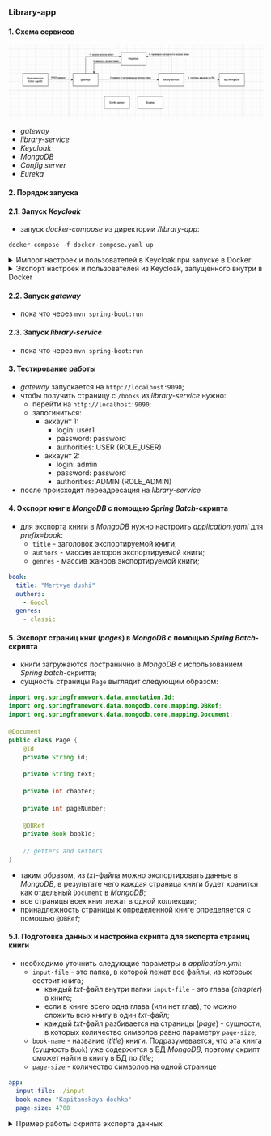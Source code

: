 ### Library-app

#### 1. Схема сервисов
![](readme/scr1.png)
- _gateway_
- _library-service_
- _Keycloak_
- _MongoDB_
- _Config server_
- _Eureka_

#### 2. Порядок запуска

#### 2.1. Запуск _Keycloak_
- запуск _docker-compose_ из директории _/library-app_:

```shell
docker-compose -f docker-compose.yaml up
```

<details><summary>Импорт настроек и пользователей в Keycloak при запуске в Docker</summary>

1. для импорта настроек при старте _Keycloak_ в _Docker_ нужно подготовить **единый _json_-файл**;
2. как вариант этом можно сделать следующим образом:
   1. первый раз запустить _Docker_-контейнер без каких-либо импортов;
   2. настроить все как нужно: _realm_'ы, _client_'ы, _role_, _user_'ов;
   3. выполнить экспорт данных из _Keycloak_ данного настроенного состояния - см ниже как эксопртировать данные из _Keycloak_;
   4. в результате для каждого _realm_'а появляются **два файла**:
      1. **файл1** - все настрйоки, кроме _users_;
      2. **файл2** - данные по _users_;
      3. для _realm_'а с названием _library_: **файл1** - _library-realm_, **файл2** - _library-users-0_;
   5. содержимое **файла2** нужно скопировать в **файл1**;
   6. в итоге будет единый файл, который содержит все настройки и данные пользователей для тестового запуска _Keycloak_;
3. **единый _json_-файл** нужно скопировать в папку, соответствующую настроенному _volume_: `./keycloak-config/:/opt/keycloak/data/import/`
    1. в данном примере - нужно скопировать **единый _json_-файл** в папку `./keycloak-config/`;
4. при запуске _Keycloak_ нужно добавить флаг `--import-realm`;

</details>

<details><summary>Экспорт настроек и пользователей из Keycloak, запущенного внутри в Docker</summary>

1. при старте контейнера нужно указать _volume_:

`-v ./keycloak-config/:/opt/keycloak/data/import/`

Это нужно, чтобы созданный далее _realm_ можно было увидеть на локальном компьютере

2. Запускаем контейнер: `docker-compose ... up`

3. Подключаемся внутрь контейнера: `docker exec -it library-app-keycloak-1 bash`
При запуске контейнер через `docker run ...` нужно уточнить _container name_ или _container id_, к которому нужно подключаться;

4. Внутри контейнера идем в папку с _kc.sh_: `cd /opt/keycloak/bin/`

5. Вводим команду: `./kc.sh export --dir /opt/keycloak/data/import/`
Здесь `/opt/keycloak/data/import/` - это путь, у которого указан _volume_, поэтому здесь появятся _export_-файлы из _Keycloak_;

</details>

#### 2.2. Запуск _gateway_
- пока что через `mvn spring-boot:run`

#### 2.3. Запуск _library-service_
- пока что через `mvn spring-boot:run`

#### 3. Тестирование работы
- _gateway_ запускается на `http://localhost:9090`;
- чтобы получить страницу с `/books` из _library-service_ нужно:
  - перейти на `http://localhost:9090`;
  - залогиниться:
    - аккаунт 1: 
      - login: user1
      - password: password
      - authorities: USER (ROLE_USER)
    - аккаунт 2:
        - login: admin
        - password: password
        - authorities: ADMIN (ROLE_ADMIN)
- после происходит переадресация на _library-service_

#### 4. Экспорт книг в _MongoDB_ с помощью _Spring Batch_-скрипта
- для экспорта книги в _MongoDB_ нужно настроить _application.yaml_ для _prefix=book_:
  - `title` - заголовок экспортируемой книги;
  - `authors` - массив авторов экспортируемой книги;
  - `genres` - массив жанров экспортируемой книги;

```yaml
book:
  title: "Mertvye dushi"
  authors:
    - Gogol
  genres:
    - classic
```

#### 5. Экспорт страниц книг (_pages_) в _MongoDB_ с помощью _Spring Batch_-скрипта
- книги загружаются постранично в _MongoDB_ с использованием _Spring batch_-скрипта;
- сущность страницы `Page` выглядит следующим образом:

```java
import org.springframework.data.annotation.Id;
import org.springframework.data.mongodb.core.mapping.DBRef;
import org.springframework.data.mongodb.core.mapping.Document;

@Document
public class Page {
    @Id
    private String id;

    private String text;

    private int chapter;

    private int pageNumber;

    @DBRef
    private Book bookId;

    // getters and setters
}
```

- таким образом, из _txt_-файла можно экспортировать данные в _MongoDB_, в результате чего каждая страница книги будет хранится как отдельный `Document` в _MongoDB_;
- все страницы всех книг лежат в одной коллекции;
- принадлежность страницы к определенной книге определяется с помощью `@DBRef`;

#### 5.1. Подготовка данных и настройка скрипта для экспорта страниц книги
- необходимо уточнить следующие параметры в _application.yml_:
  - `input-file` - это папка, в которой лежат все файлы, из которых состоит книга;
    - каждый _txt_-файл внутри папки `input-file` - это глава (_chapter_) в книге;
    - если в книге всего одна глава (или нет глав), то можно сложить всю книгу в один _txt_-файл;
    - каждый _txt_-файл разбивается на страницы (_page_) - сущности, в которых количество символов равно параметру `page-size`;
  - `book-name` - название (_title_) книги. Подразумевается, что эта книга (сущность `Book`) уже содержится в БД _MongoDB_, поэтому скрипт сможет найти в книгу в БД по _title_;
  - `page-size` - количество символов на одной странице
```yaml
app:
  input-file: ./input
  book-name: "Kapitanskaya dochka"
  page-size: 4700
```

<details><summary>Пример работы скрипта экспорта данных</summary>

1. Предположим, что в нашей книге две главы. Поэтому в пути `input`, лежит два _txt_-файла;
2. Размер **Файла1** - 10000 символов, **файла2** - 9000 символов;
3. Скрипт сделает так:
   1. для **файла1** разобьет его на 3 страницы - 4700, 4700, 600;
   2. для **файла2** - на 2 страницы - 4700, 4300;
4. в итоге, в БД _MongoDB_ будет хранится 5 страниц: 3 страницы для _chapter1_ и 2 страницы для _chapter2_;
</details>